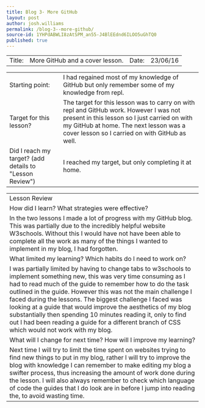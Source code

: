 ```yaml
---
title: Blog 3- More GitHub
layout: post
author: josh.williams
permalink: /blog-3--more-github/
source-id: 1YHPdABWLI8zAtSPM_an55-J4BlEEdnd6ILOO5uGhTQ0
published: true
---
```

<table>
  <tr>
    <td>Title:  </td>
    <td>More GitHub and a cover lesson.</td>
    <td> Date:  </td>
    <td>23/06/16</td>
  </tr>
</table>


<table>
  <tr>
    <td>Starting point:</td>
    <td>I had regained most of my knowledge of GitHub but only remember some of my knowledge from repl.</td>
  </tr>
  <tr>
    <td>Target for this lesson?</td>
    <td>The target for this lesson was to carry on with repl and GitHub work. However I was not present in this lesson so I just carried on with my GitHub at home. The next lesson was a cover lesson so I carried on with GitHub as well.</td>
  </tr>
  <tr>
    <td>Did I reach my target? 
(add details to "Lesson Review")</td>
    <td>I reached my target, but only completing it at home.</td>
  </tr>
</table>


<table>
  <tr>
    <td>Lesson Review</td>
  </tr>
  <tr>
    <td>How did I learn? What strategies were effective? </td>
  </tr>
  <tr>
    <td>In the two lessons I made a lot of progress with my GitHub blog. This was partially due to the incredibly helpful website W3schools. Without this I would have not have been able to complete all the work as many of the things I wanted to implement in my blog, I had forgotten. </td>
  </tr>
  <tr>
    <td>What limited my learning? Which habits do I need to work on? </td>
  </tr>
  <tr>
    <td>I was partially limited by having to change tabs to w3schools to implement something new, this was very time consuming as I had to read much of the guide to remember how to do the task outlined in the guide. However this was not the main challenge I faced during the lessons. The biggest challenge I faced was looking at a guide that would improve the aesthetics of my blog substantially then spending 10 minutes reading it, only to find out I had been reading a guide for a different branch of CSS which would not work with my blog.</td>
  </tr>
  <tr>
    <td>What will I change for next time? How will I improve my learning?</td>
  </tr>
  <tr>
    <td>Next time I will try to limit the time spent on websites trying to find new things to put in my blog, rather I will try to improve the blog with knowledge I can remember to make editing my blog a swifter process, thus increasing the amount of work done during the lesson. I will also always remember to check which language of code the guides that I do look are in before I jump into reading the, to avoid wasting time.</td>
  </tr>
</table>



